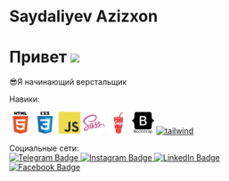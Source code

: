 # Saydaliyev Azizxon
<h1>
 Привет
  <img src="https://media.giphy.com/media/hvRJCLFzcasrR4ia7z/giphy.gif" width="30px"/>
</h1>
😎Я начинающий верстальщик 


Навики:
<p align="left">
  <a href="https://html5css.ru/html/default.php" target="_blank" rel="noreferrer"><img src="https://raw.githubusercontent.com/devicons/devicon/master/icons/html5/html5-original-wordmark.svg" alt="html5" width="40" height="40"/></a>
  <a href="https://html5css.ru/css/default.php" target="_blank" rel="noreferrer"><img src="https://raw.githubusercontent.com/devicons/devicon/master/icons/css3/css3-original-wordmark.svg" alt="css3" width="40" height="40"/></a>
  <a href="https://html5css.ru/js/default.php" target="_blank" rel="noreferrer"><img src="https://raw.githubusercontent.com/devicons/devicon/master/icons/javascript/javascript-original.svg" alt="javascript" width="40" height="40"/></a>
  <a href="https://sass-lang.com" target="_blank" rel="noreferrer"><img src="https://raw.githubusercontent.com/devicons/devicon/master/icons/sass/sass-original.svg" alt="sass" width="40" height="40"/></a>
  <a href="https://gulpjs.com" target="_blank" rel="noreferrer"><img src="https://raw.githubusercontent.com/devicons/devicon/master/icons/gulp/gulp-plain.svg" alt="gulp" width="40" height="40"/></a>
  <a href="https://getbootstrap.com" target="_blank" rel="noreferrer"><img src="https://raw.githubusercontent.com/devicons/devicon/master/icons/bootstrap/bootstrap-plain-wordmark.svg" alt="bootstrap" width="40" height="40"/></a>
  <a href="https://tailwindcss.com/" target="_blank" rel="noreferrer"><img src="https://www.vectorlogo.zone/logos/tailwindcss/tailwindcss-icon.svg" alt="tailwind" width="40" height="40"/></a>
</p>
Социальные сети:
<div id="badges">
  <a href="https://t.me/SaydaliyevAzizxon">
   <img src="https://img.shields.io/badge/Telegram-blue?style=for-the-badge&logo=telegram&logoColor=white" alt="Telegram Badge">
  </a>
  <a href="https://www.instagram.com/saydaliyev__azizxon">
    <img src="https://img.shields.io/badge/Instagram-red?style=for-the-badge&logo=instagram&logoColor=white" alt="Instagram Badge">
  </a>
    <a href="#">
    <img src="https://img.shields.io/badge/LinkedIn-blue?style=for-the-badge&logo=linkedin&logoColor=white" alt="LinkedIn Badge">
  </a>
    <a href="#">
    <img src="https://img.shields.io/badge/Facebook-blue?style=for-the-badge&logo=facebook&logoColor=white" alt="Facebook Badge">
  </a>
</div>

